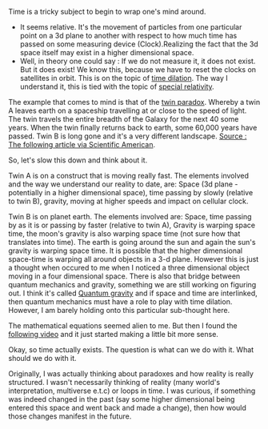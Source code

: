 Time is a tricky subject to begin to wrap one's mind around. 

* It seems relative. It's the movement of particles from one particular point on a 3d plane to another with respect to how much time has passed on some measuring device (Clock).Realizing the fact that the 3d space itself may exist in a higher dimensional space. 
* Well, in theory one could say : If we do not measure it, it does not exist. But it does exist! We know this, because we have to reset the clocks on satellites in orbit. This is on the topic of [time dilation](https://en.wikipedia.org/wiki/Time_dilation). The way I understand it, this is tied with the topic of [special relativity](https://en.wikipedia.org/wiki/Special_relativity). 

The example that comes to mind is that of the [twin paradox](https://en.wikipedia.org/wiki/Twin_paradox). Whereby a twin A leaves earth on a spaceship travelling at or close to the speed of light. The twin travels the entire breadth of the Galaxy for the next 40 some years. When the twin finally returns back to earth, some 60,000 years have passed. Twin B is long gone and it's a very different landscape. [Source : The following article via Scientific American](https://www.scientificamerican.com/article/according-to-current-phys/). 

So, let's slow this down and think about it. 

Twin A is on a construct that is moving really fast. The elements involved and the way we understand our reality to date, are: Space (3d plane - potentially in a higher dimensional space), time passing by slowly (relative to twin B), gravity, moving at higher speeds and impact on cellular clock.

Twin B is on planet earth. The elements involved are: Space, time passing by as it is or passing by faster (relative to twin A), Gravity is warping space time, the moon's gravity is also warping space time (not sure how that translates into time). The earth is going around the sun and again the sun's gravity is warping space time. It is possible that the higher dimensional space-time is warping all around objects in a 3-d plane. However this is just a thought when occured to me when I noticed a three dimensional object moving in a four dimensional space. There is also that bridge between quantum mechanics and gravity, something we are still working on figuring out. I think it's called [Quantum gravity](https://en.wikipedia.org/wiki/Quantum_gravity) and if space and time are interlinked, then quantum mechanics must have a role to play with time dilation. However, I am barely holding onto this particular sub-thought here. 

The mathematical equations seemed alien to me. But then I found the [following video](https://www.youtube.com/watch?v=7m2KK8rOTBE) and it just started making a little bit more sense.

Okay, so time actually exists. The question is what can we do with it. What should we do with it. 

Originally, I was actually thinking about paradoxes and how reality is really structured. I wasn't necessarily thinking of reality (many world's interpretation, multiverse e.t.c) or loops in time. I was curious, if something was indeed changed in the past (say some higher dimensional being entered this space and went back and made a change), then how would those changes manifest in the future.
